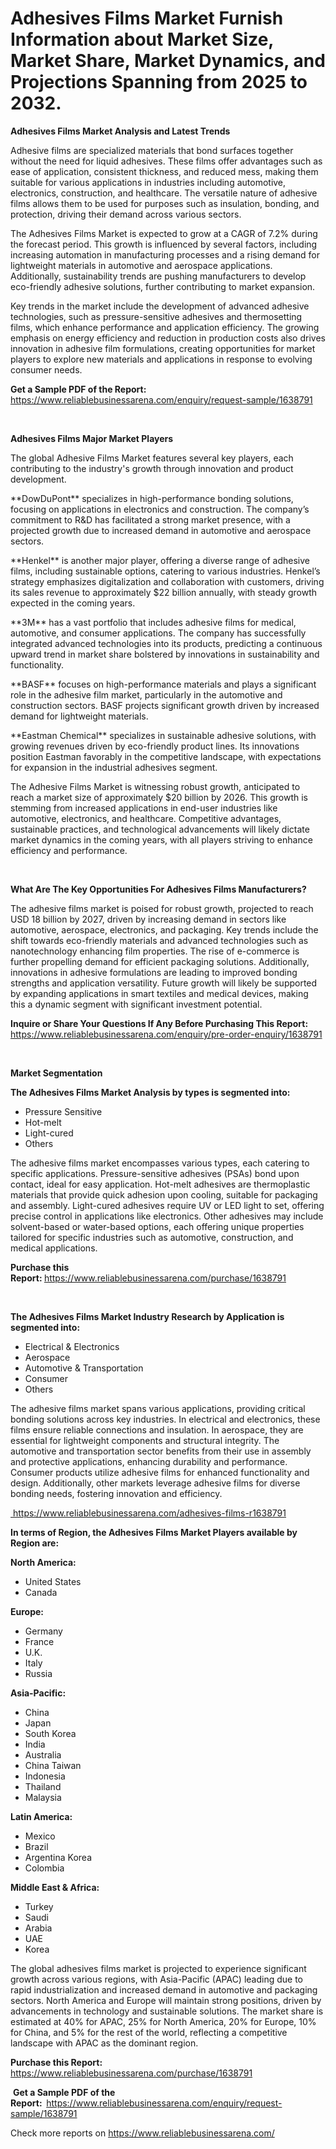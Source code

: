 <p><h1>Adhesives Films Market Furnish Information about Market Size, Market Share, Market Dynamics, and Projections Spanning from 2025 to 2032.</h1></p><p><strong>Adhesives Films Market Analysis and Latest Trends</strong></p>
<p><p>Adhesive films are specialized materials that bond surfaces together without the need for liquid adhesives. These films offer advantages such as ease of application, consistent thickness, and reduced mess, making them suitable for various applications in industries including automotive, electronics, construction, and healthcare. The versatile nature of adhesive films allows them to be used for purposes such as insulation, bonding, and protection, driving their demand across various sectors.</p><p>The Adhesives Films Market is expected to grow at a CAGR of 7.2% during the forecast period. This growth is influenced by several factors, including increasing automation in manufacturing processes and a rising demand for lightweight materials in automotive and aerospace applications. Additionally, sustainability trends are pushing manufacturers to develop eco-friendly adhesive solutions, further contributing to market expansion.</p><p>Key trends in the market include the development of advanced adhesive technologies, such as pressure-sensitive adhesives and thermosetting films, which enhance performance and application efficiency. The growing emphasis on energy efficiency and reduction in production costs also drives innovation in adhesive film formulations, creating opportunities for market players to explore new materials and applications in response to evolving consumer needs.</p></p>
<p><strong>Get a Sample PDF of the Report:&nbsp;</strong> <a href="https://www.reliablebusinessarena.com/enquiry/request-sample/1638791?utm_campaign=2928&utm_medium=2&utm_source=Github&utm_content=ia&utm_term=23032025&utm_id=adhesives-films">https://www.reliablebusinessarena.com/enquiry/request-sample/1638791</a></p>
<p>&nbsp;</p>
<p><strong>Adhesives Films Major Market Players</strong></p>
<p><p>The global Adhesive Films Market features several key players, each contributing to the industry's growth through innovation and product development. </p><p>**DowDuPont** specializes in high-performance bonding solutions, focusing on applications in electronics and construction. The company’s commitment to R&D has facilitated a strong market presence, with a projected growth due to increased demand in automotive and aerospace sectors.</p><p>**Henkel** is another major player, offering a diverse range of adhesive films, including sustainable options, catering to various industries. Henkel’s strategy emphasizes digitalization and collaboration with customers, driving its sales revenue to approximately $22 billion annually, with steady growth expected in the coming years.</p><p>**3M** has a vast portfolio that includes adhesive films for medical, automotive, and consumer applications. The company has successfully integrated advanced technologies into its products, predicting a continuous upward trend in market share bolstered by innovations in sustainability and functionality.</p><p>**BASF** focuses on high-performance materials and plays a significant role in the adhesive film market, particularly in the automotive and construction sectors. BASF projects significant growth driven by increased demand for lightweight materials.</p><p>**Eastman Chemical** specializes in sustainable adhesive solutions, with growing revenues driven by eco-friendly product lines. Its innovations position Eastman favorably in the competitive landscape, with expectations for expansion in the industrial adhesives segment.</p><p>The Adhesive Films Market is witnessing robust growth, anticipated to reach a market size of approximately $20 billion by 2026. This growth is stemming from increased applications in end-user industries like automotive, electronics, and healthcare. Competitive advantages, sustainable practices, and technological advancements will likely dictate market dynamics in the coming years, with all players striving to enhance efficiency and performance.</p></p>
<p>&nbsp;</p>
<p><strong>What Are The Key Opportunities For Adhesives Films Manufacturers?</strong></p>
<p><p>The adhesive films market is poised for robust growth, projected to reach USD 18 billion by 2027, driven by increasing demand in sectors like automotive, aerospace, electronics, and packaging. Key trends include the shift towards eco-friendly materials and advanced technologies such as nanotechnology enhancing film properties. The rise of e-commerce is further propelling demand for efficient packaging solutions. Additionally, innovations in adhesive formulations are leading to improved bonding strengths and application versatility. Future growth will likely be supported by expanding applications in smart textiles and medical devices, making this a dynamic segment with significant investment potential.</p></p>
<p><strong>Inquire or Share Your Questions If Any Before Purchasing This Report:</strong> <a href="https://www.reliablebusinessarena.com/enquiry/pre-order-enquiry/1638791?utm_campaign=2928&utm_medium=2&utm_source=Github&utm_content=ia&utm_term=23032025&utm_id=adhesives-films">https://www.reliablebusinessarena.com/enquiry/pre-order-enquiry/1638791</a></p>
<p>&nbsp;</p>
<p><strong>Market Segmentation</strong></p>
<p><strong>The Adhesives Films Market Analysis by types is segmented into:</strong></p>
<p><ul><li>Pressure Sensitive</li><li>Hot-melt</li><li>Light-cured</li><li>Others</li></ul></p>
<p><p>The adhesive films market encompasses various types, each catering to specific applications. Pressure-sensitive adhesives (PSAs) bond upon contact, ideal for easy application. Hot-melt adhesives are thermoplastic materials that provide quick adhesion upon cooling, suitable for packaging and assembly. Light-cured adhesives require UV or LED light to set, offering precise control in applications like electronics. Other adhesives may include solvent-based or water-based options, each offering unique properties tailored for specific industries such as automotive, construction, and medical applications.</p></p>
<p><strong>Purchase this Report:&nbsp;</strong><a href="https://www.reliablebusinessarena.com/purchase/1638791?utm_campaign=2928&utm_medium=2&utm_source=Github&utm_content=ia&utm_term=23032025&utm_id=adhesives-films">https://www.reliablebusinessarena.com/purchase/1638791</a></p>
<p>&nbsp;</p>
<p><strong>The Adhesives Films Market Industry Research by Application is segmented into:</strong></p>
<p><ul><li>Electrical & Electronics</li><li>Aerospace</li><li>Automotive & Transportation</li><li>Consumer</li><li>Others</li></ul></p>
<p><p>The adhesive films market spans various applications, providing critical bonding solutions across key industries. In electrical and electronics, these films ensure reliable connections and insulation. In aerospace, they are essential for lightweight components and structural integrity. The automotive and transportation sector benefits from their use in assembly and protective applications, enhancing durability and performance. Consumer products utilize adhesive films for enhanced functionality and design. Additionally, other markets leverage adhesive films for diverse bonding needs, fostering innovation and efficiency.</p></p>
<p><a href="https://www.reliablebusinessarena.com/adhesives-films-r1638791?utm_campaign=2928&utm_medium=2&utm_source=Github&utm_content=ia&utm_term=23032025&utm_id=adhesives-films">&nbsp;https://www.reliablebusinessarena.com/adhesives-films-r1638791</a></p>
<p><strong>In terms of Region, the Adhesives Films Market Players available by Region are:</strong></p>
<p>
    <p> <strong> North America: </strong>
        <ul>
            <li>United States</li>
            <li>Canada</li>
        </ul>
        </p> 
    <p> <strong> Europe: </strong>
        <ul>
            <li>Germany</li>
            <li>France</li>
            <li>U.K.</li>
            <li>Italy</li>
            <li>Russia</li>
        </ul>
        </p> 
    <p> <strong> Asia-Pacific: </strong>
        <ul>
            <li>China</li>
            <li>Japan</li>
            <li>South Korea</li>
            <li>India</li>
            <li>Australia</li>
            <li>China Taiwan</li>
            <li>Indonesia</li>
            <li>Thailand</li>
            <li>Malaysia</li>
        </ul>
        </p> 
    <p> <strong> Latin America: </strong>
        <ul>
            <li>Mexico</li>
            <li>Brazil</li>
            <li>Argentina Korea</li>
            <li>Colombia</li>
        </ul>
        </p> 
    <p> <strong> Middle East & Africa: </strong>
        <ul>
            <li>Turkey</li>
            <li>Saudi</li>
            <li>Arabia</li>
            <li>UAE</li>
            <li>Korea</li>
        </ul>
    </p>
    </p>
<p><p>The global adhesives films market is projected to experience significant growth across various regions, with Asia-Pacific (APAC) leading due to rapid industrialization and increased demand in automotive and packaging sectors. North America and Europe will maintain strong positions, driven by advancements in technology and sustainable solutions. The market share is estimated at 40% for APAC, 25% for North America, 20% for Europe, 10% for China, and 5% for the rest of the world, reflecting a competitive landscape with APAC as the dominant region.</p></p>
<p><strong>Purchase this Report: </strong><a href="https://www.reliablebusinessarena.com/purchase/1638791?utm_campaign=2928&utm_medium=2&utm_source=Github&utm_content=ia&utm_term=23032025&utm_id=adhesives-films">https://www.reliablebusinessarena.com/purchase/1638791</a></p>
<p>&nbsp;<strong>Get a Sample PDF of the Report:&nbsp;&nbsp;</strong><a href="https://www.reliablebusinessarena.com/enquiry/request-sample/1638791?utm_campaign=2928&utm_medium=2&utm_source=Github&utm_content=ia&utm_term=23032025&utm_id=adhesives-films">https://www.reliablebusinessarena.com/enquiry/request-sample/1638791</a></p>
<p><strong></strong></p>
<p>Check more reports on <a href="https://www.reliablebusinessarena.com/?utm_campaign=2928&utm_medium=2&utm_source=Github&utm_content=ia&utm_term=23032025&utm_id=adhesives-films">https://www.reliablebusinessarena.com/</a></p>